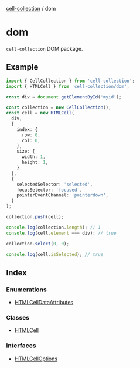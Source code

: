 [cell-collection](../modules.md) / dom

# dom

`cell-collection` DOM package.

## Example

```ts
import { CellCollection } from 'cell-collection';
import { HTMLCell } from 'cell-collection/dom';

const div = document.getElementById('myid');

const collection = new CellCollection();
const cell = new HTMLCell(
  div,
  {
    index: {
      row: 0,
      col: 0,
    },
    size: {
      width: 1,
      height: 1,
    }
  },
  {
    selectedSelector: 'selected',
    focusSelector: 'focused',
    pointerEventChannel: 'pointerdown',
  }
);

collection.push(cell);

console.log(collection.length); // 1
console.log(cell.element === div); // true

collection.select(0, 0);

console.log(cell.isSelected); // true
```

## Index

### Enumerations

- [HTMLCellDataAttributes](enumerations/HTMLCellDataAttributes.md)

### Classes

- [HTMLCell](classes/HTMLCell.md)

### Interfaces

- [HTMLCellOptions](interfaces/HTMLCellOptions.md)
